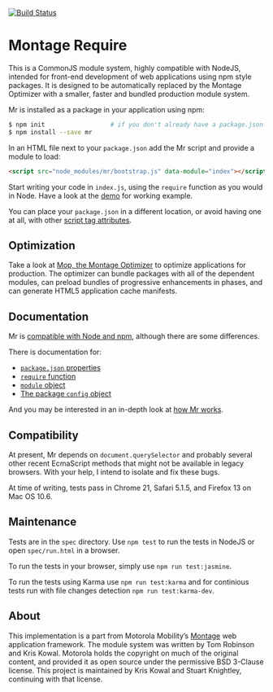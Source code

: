 [![Build Status](https://travis-ci.org/montagejs/mr.svg?branch=master)](http://travis-ci.org/montagejs/mr)

Montage Require
===============

This is a CommonJS module system, highly compatible with NodeJS,
intended for front-end development of web applications using npm style
packages. It is designed to be automatically replaced by the Montage
Optimizer with a smaller, faster and bundled production module system.

Mr is installed as a package in your application using npm:

```bash
$ npm init                  # if you don't already have a package.json
$ npm install --save mr
```

In an HTML file next to your `package.json` add the Mr script and provide a
module to load:

```html
<script src="node_modules/mr/bootstrap.js" data-module="index"></script>
```

Start writing your code in `index.js`, using the `require` function as you
would in Node. Have a look at the [demo](https://github.com/montagejs/mr/tree/master/demo)
for working example.

You can place your `package.json` in a different location, or avoid having one
at all, with other [script tag attributes](https://github.com/montagejs/mr/tree/master/docs/Script-attributes.md).

## Optimization

Take a look at [Mop, the Montage Optimizer](https://github.com/montagejs/mop)
to optimize applications for production. The optimizer can bundle packages with
all of the dependent modules, can preload bundles of progressive enhancements
in phases, and can generate HTML5 application cache manifests.

## Documentation

Mr is [compatible with Node and npm](https://github.com/montagejs/mr/tree/master/docs/Node-compatability.md), although
there are some differences.

There is documentation for:

 - [`package.json` properties](https://github.com/montagejs/mr/tree/master/docs/Package-API.md)
 - [`require` function](https://github.com/montagejs/mr/tree/master/docs/Require-API.md)
 - [`module` object](https://github.com/montagejs/mr/tree/master/docs/Module-API.md)
 - [The package `config` object](https://github.com/montagejs/mr/tree/master/docs/Config-API.md)

And you may be interested in an in-depth look at [how Mr works](https://github.com/montagejs/mr/tree/master/docs/How-it-works.md).

## Compatibility

At present, Mr depends on `document.querySelector` and
probably several other recent EcmaScript methods that might not be
available in legacy browsers.  With your help, I intend to isolate and
fix these bugs.

At time of writing, tests pass in Chrome 21, Safari 5.1.5, and Firefox
13 on Mac OS 10.6.


## Maintenance

Tests are in the `spec` directory. Use `npm test` to run the tests in
NodeJS or open `spec/run.html` in a browser. 

To run the tests in your browser, simply use `npm run test:jasmine`.

To run the tests using Karma use `npm run test:karma` and for continious tests run with file changes detection `npm run test:karma-dev`.

## About

This implementation is a part from Motorola Mobility’s [Montage][] web
application framework.  The module system was  written by Tom Robinson
and Kris Kowal.  Motorola holds the copyright on much of the original
content, and provided it as open source under the permissive BSD
3-Clause license.  This project is maintained by Kris Kowal and Stuart
Knightley, continuing with that license.

[Montage]: http://github.com/montage.js/montage

